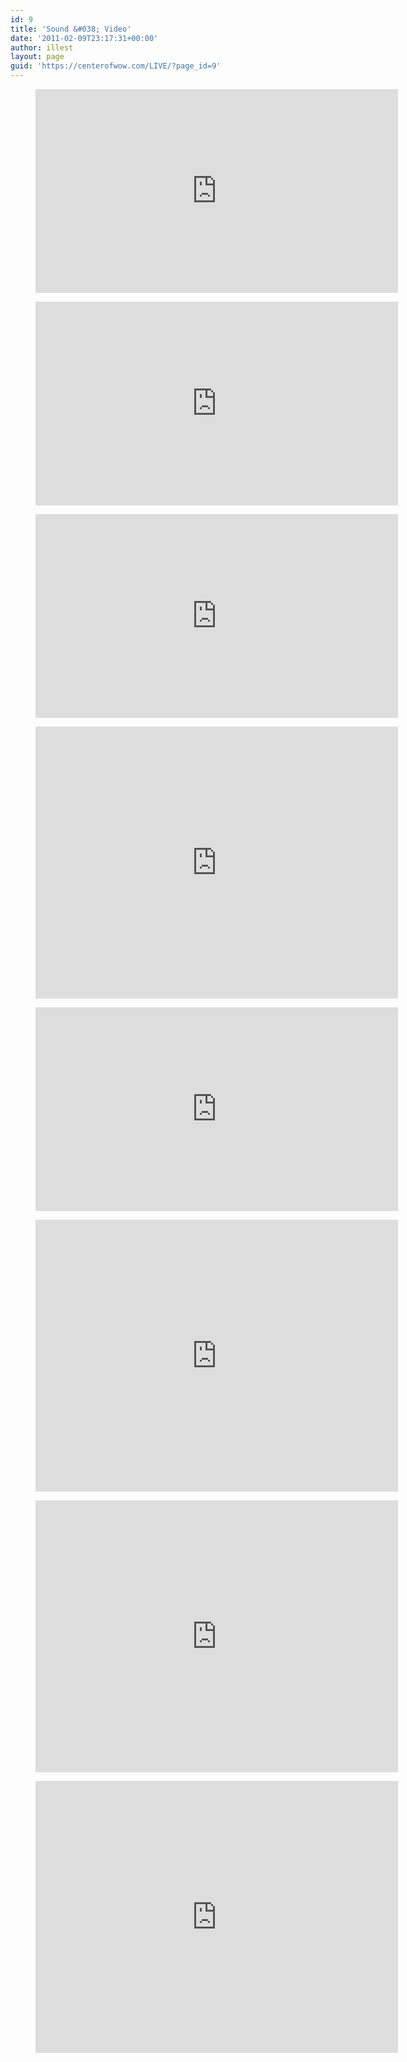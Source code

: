 ```yaml
---
id: 9
title: 'Sound &#038; Video'
date: '2011-02-09T23:17:31+00:00'
author: illest
layout: page
guid: 'https://centerofwow.com/LIVE/?page_id=9'
---
```


<figure class="wp-block-embed is-type-video is-provider-youtube wp-block-embed-youtube wp-embed-aspect-16-9 wp-has-aspect-ratio"><div class="wp-block-embed__wrapper"><iframe allow="accelerometer; autoplay; clipboard-write; encrypted-media; gyroscope; picture-in-picture; web-share" allowfullscreen="" frameborder="0" height="326" loading="lazy" referrerpolicy="strict-origin-when-cross-origin" src="https://www.youtube.com/embed/MnoG9HAHKak?feature=oembed" title="Giggle Out Loud - Live at The Handlebar - Pensacola, FL - February 5, 2023" width="580"></iframe></div></figure><figure class="wp-block-embed is-type-video is-provider-youtube wp-block-embed-youtube wp-embed-aspect-16-9 wp-has-aspect-ratio"><div class="wp-block-embed__wrapper"><iframe allow="accelerometer; autoplay; clipboard-write; encrypted-media; gyroscope; picture-in-picture; web-share" allowfullscreen="" frameborder="0" height="326" loading="lazy" referrerpolicy="strict-origin-when-cross-origin" src="https://www.youtube.com/embed/vmQe5mtihkI?feature=oembed" title="Giggle Out Loud - One More Time" width="580"></iframe></div></figure><figure class="wp-block-embed is-type-video is-provider-youtube wp-block-embed-youtube wp-embed-aspect-16-9 wp-has-aspect-ratio"><div class="wp-block-embed__wrapper"><iframe allow="accelerometer; autoplay; clipboard-write; encrypted-media; gyroscope; picture-in-picture; web-share" allowfullscreen="" frameborder="0" height="326" loading="lazy" referrerpolicy="strict-origin-when-cross-origin" src="https://www.youtube.com/embed/a-ikjMIhP3o?feature=oembed" title="Giggle Out Loud - Then What?" width="580"></iframe></div></figure><figure class="wp-block-embed is-type-video is-provider-youtube wp-block-embed-youtube wp-embed-aspect-4-3 wp-has-aspect-ratio"><div class="wp-block-embed__wrapper"><iframe allow="accelerometer; autoplay; clipboard-write; encrypted-media; gyroscope; picture-in-picture; web-share" allowfullscreen="" frameborder="0" height="435" loading="lazy" referrerpolicy="strict-origin-when-cross-origin" src="https://www.youtube.com/embed/KGLcftG56AY?feature=oembed" title="Mad Happy: Oozing Franken-Prophetics" width="580"></iframe></div></figure><figure class="wp-block-embed is-type-video is-provider-youtube wp-block-embed-youtube wp-embed-aspect-16-9 wp-has-aspect-ratio"><div class="wp-block-embed__wrapper"><iframe allow="accelerometer; autoplay; clipboard-write; encrypted-media; gyroscope; picture-in-picture; web-share" allowfullscreen="" frameborder="0" height="326" loading="lazy" referrerpolicy="strict-origin-when-cross-origin" src="https://www.youtube.com/embed/A70xF0HX7FA?feature=oembed" title="JOYS OF ARMAGEDDON" width="580"></iframe></div></figure><figure class="wp-block-embed is-type-video is-provider-youtube wp-block-embed-youtube wp-embed-aspect-4-3 wp-has-aspect-ratio"><div class="wp-block-embed__wrapper"><iframe allow="accelerometer; autoplay; clipboard-write; encrypted-media; gyroscope; picture-in-picture; web-share" allowfullscreen="" frameborder="0" height="435" loading="lazy" referrerpolicy="strict-origin-when-cross-origin" src="https://www.youtube.com/embed/c5hNBxWRbK4?feature=oembed" title="Mad haPPy 46XXXY live in LA" width="580"></iframe></div></figure><figure class="wp-block-embed is-type-video is-provider-youtube wp-block-embed-youtube wp-embed-aspect-4-3 wp-has-aspect-ratio"><div class="wp-block-embed__wrapper"><iframe allow="accelerometer; autoplay; clipboard-write; encrypted-media; gyroscope; picture-in-picture; web-share" allowfullscreen="" frameborder="0" height="435" loading="lazy" referrerpolicy="strict-origin-when-cross-origin" src="https://www.youtube.com/embed/01KaL48sG9U?feature=oembed" title="MadhaPPy Chicago May 11, 2007" width="580"></iframe></div></figure><figure class="wp-block-embed is-type-video is-provider-youtube wp-block-embed-youtube wp-embed-aspect-4-3 wp-has-aspect-ratio"><div class="wp-block-embed__wrapper"><iframe allow="accelerometer; autoplay; clipboard-write; encrypted-media; gyroscope; picture-in-picture; web-share" allowfullscreen="" frameborder="0" height="435" loading="lazy" referrerpolicy="strict-origin-when-cross-origin" src="https://www.youtube.com/embed/yiW3l_ZFt2A?feature=oembed" title="Videopoem presents Madhappy at the sidewalk" width="580"></iframe></div></figure>